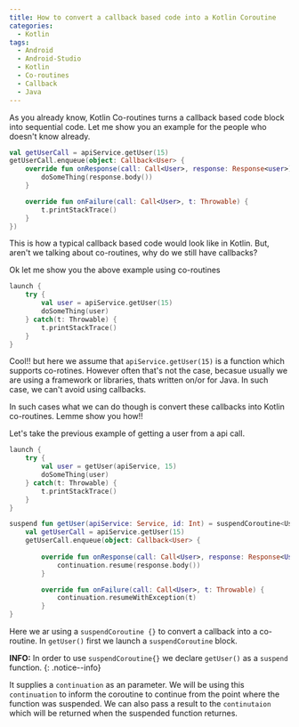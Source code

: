 ```yaml
---
title: How to convert a callback based code into a Kotlin Coroutine
categories:
  - Kotlin
tags:
  - Android
  - Android-Studio
  - Kotlin
  - Co-routines
  - Callback
  - Java
---
```


As you already know, Kotlin Co-routines turns a callback based code block into sequential code. Let me show you an example for the people who doesn't know already.

```kotlin
val getUserCall = apiService.getUser(15)
getUserCall.enqueue(object: Callback<User> {
    override fun onResponse(call: Call<User>, response: Response<user>) {
        doSomeThing(response.body())
    }

    override fun onFailure(call: Call<User>, t: Throwable) {
        t.printStackTrace()
    }
})
```

This is how a typical callback based code would look like in Kotlin. But, aren't we talking about co-routines, why do we still have callbacks?

Ok let me show you the above example using co-routines

```kotlin
launch {
    try {
        val user = apiService.getUser(15)
        doSomeThing(user)
    } catch(t: Throwable) {
        t.printStackTrace()
    }
}
```

Cool!! but here we assume that `apiService.getUser(15)` is a function which supports co-rotines. However often that's not the case, becasue usually we are using a framework or libraries, thats written on/or for Java. In such case, we can't avoid using callbacks. 

In such cases what we can do though is convert these callbacks into Kotlin co-routines. Lemme show you how!!

Let's take the previous example of getting a user from a api call.

```kotlin
launch {
    try {
        val user = getUser(apiService, 15)
        doSomeThing(user)
    } catch(t: Throwable) {
        t.printStackTrace()
    }
}

suspend fun getUser(apiService: Service, id: Int) = suspendCoroutine<User> { continuation ->
    val getUserCall = apiService.getUser(15)
    getUserCall.enqueue(object: Callback<User> {
		
        override fun onResponse(call: Call<User>, response: Response<User>) {
            continuation.resume(response.body())
        }

        override fun onFailure(call: Call<User>, t: Throwable) {
            continuation.resumeWithException(t)
        }
}
```

Here we ar using a `suspendCoroutine {}` to convert a callback into a co-routine. In `getUser()` first we launch a `suspendCoroutine` block. 

**INFO:** In order to use `suspendCoroutine{}` we declare `getUser()` as a `suspend` function.
{: .notice--info}

It supplies a `continuation` as an parameter. We will be using this `continuation` to inform the coroutine to continue from the point where the function was suspended. We can also pass a result to the `continutaion` which will be returned when the suspended function returnes.
